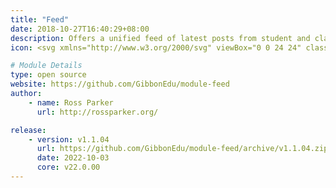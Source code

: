 ```yaml
---
title: "Feed"
date: 2018-10-27T16:40:29+08:00
description: Offers a unified feed of latest posts from student and class websites to staff, parent and student dashboards.
icon: <svg xmlns="http://www.w3.org/2000/svg" viewBox="0 0 24 24" class="w-8 icon-menu"><path class="fill-primary" fill-rule="evenodd" d="M4 5h16a1 1 0 0 1 0 2H4a1 1 0 1 1 0-2zm0 6h16a1 1 0 0 1 0 2H4a1 1 0 0 1 0-2zm0 6h16a1 1 0 0 1 0 2H4a1 1 0 0 1 0-2z"></path></svg>

# Module Details
type: open source
website: https://github.com/GibbonEdu/module-feed
author:
    - name: Ross Parker
      url: http://rossparker.org/

release:
    - version: v1.1.04
      url: https://github.com/GibbonEdu/module-feed/archive/v1.1.04.zip
      date: 2022-10-03
      core: v22.0.00
---
```


